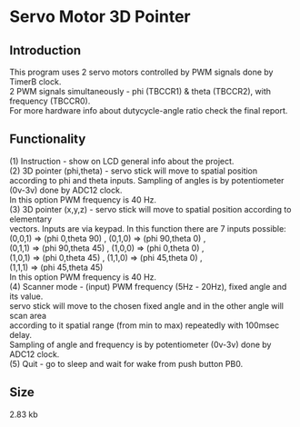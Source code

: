 # Servo Motor 3D Pointer 

## Introduction

This program uses 2 servo motors controlled by PWM signals done by TimerB clock.            
2 PWM signals simultaneously - phi (TBCCR1) & theta (TBCCR2), with frequency (TBCCR0).        
For more hardware info about dutycycle-angle ratio check the final report.

## Functionality

(1) Instruction - show on LCD general info about the project.              
(2) 3D pointer (phi,theta) - servo stick will move to spatial position according to phi and 
    theta inputs. Sampling of angles is by potentiometer (0v-3v) done by ADC12 clock.          
    In this option PWM frequency is 40 Hz.                                                    
(3) 3D pointer (x,y,z) -  servo stick will move to spatial position according to elementary    
    vectors. Inputs are via keypad. In this function there are 7 inputs possible:             
    (0,0,1) => (phi 0,theta 90) , (0,1,0) => (phi 90,theta 0) ,           
    (0,1,1) => (phi 90,theta 45) , (1,0,0) => (phi 0,theta 0) ,                                                                                       
    (1,0,1) => (phi 0,theta 45) , (1,1,0) => (phi 45,theta 0) ,                             
    (1,1,1) => (phi 45,theta 45)                                                            
    In this option PWM frequency is 40 Hz.                                                      
(4) Scanner mode - (input) PWM frequency (5Hz - 20Hz), fixed angle and its value.             
    servo stick will move to the chosen fixed angle and in the other angle will scan area   
    according to it spatial range (from min to max) repeatedly with 100msec delay.          
    Sampling of angle and frequency is by potentiometer (0v-3v) done by ADC12 clock.        
(5) Quit - go to sleep and wait for wake from push button PB0.                              
                                                                                                  
## Size

2.83 kb                                                                                  
